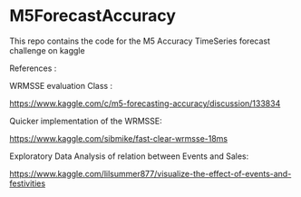 # M5ForecastAccuracy
This repo contains the code for the M5 Accuracy TimeSeries forecast challenge on kaggle



References :

WRMSSE evaluation Class :

https://www.kaggle.com/c/m5-forecasting-accuracy/discussion/133834

Quicker implementation of the WRMSSE:

https://www.kaggle.com/sibmike/fast-clear-wrmsse-18ms

Exploratory Data Analysis of relation between Events and Sales:

https://www.kaggle.com/lilsummer877/visualize-the-effect-of-events-and-festivities
